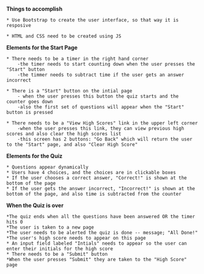 **Things to accomplish**

    * Use Bootstrap to create the user interface, so that way it is resposive 

    * HTML and CSS need to be created using JS

 
 **Elements for the Start Page**

    * There needs to be a timer in the right hand corner 
        -the timer needs to start counting down when the user presses the "Start" button
        -the timmer needs to subtract time if the user gets an answer incorrect

    * There is a "Start" button on the intial page
        - when the user presses this button the quiz starts and the counter goes down
        -also the first set of questions will appear when the "Start" button is pressed 

    * There needs to be a "View High Scores" link in the upper left corner
        -when the user presses this link, they can view previous high scores and also clear the high scores list
        -this screen has 2 buttons: "Go Back" which will return the user to the "Start" page, and also "Clear High Score"


**Elements for the Quiz**

    * Questions appear dynamically
    * Users have 4 choices, and the choices are in clickable boxes
    * If the user chooses a correct answer, "Correct!" is shown at the  bottom of the page
    * If the user gets the answer incorrect, "Incorrect!" is shown at the bottom of the page, and also time is subtracted from the counter 

**When the Quiz is over**

    *The quiz ends when all the questions have been answered OR the timer hits 0
    *The user is taken to a new page
    *The user needs to be alerted the quiz is done -- message; "All Done!"
    *The user's high score needs to appear on this page
    * An input field labeled "Intials" needs to appear so the user can enter their initials for the high score
    * There needs to be a "Submit" button
    *When the user presses "Submit" they are taken to the "High Score" page 

    
